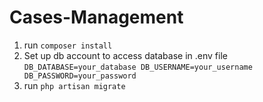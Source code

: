# Cases-Management

1. run `composer install`
2. Set up db account to access database in .env file <br >
    `DB_DATABASE=your_database
    DB_USERNAME=your_username
    DB_PASSWORD=your_password`
3. run `php artisan migrate`